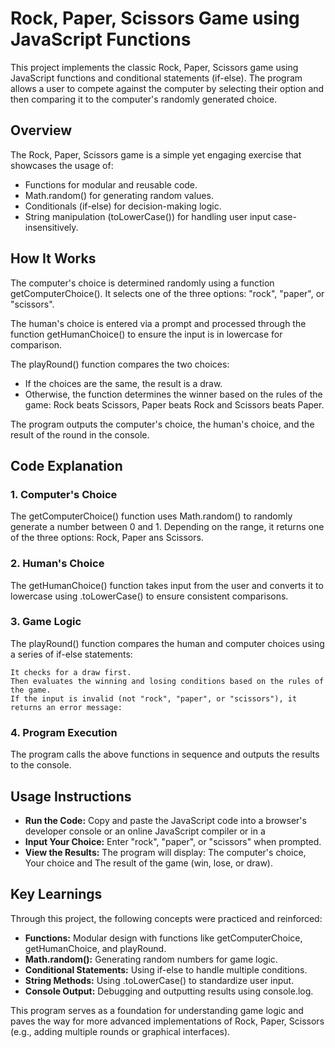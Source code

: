 # Rock, Paper, Scissors Game using JavaScript Functions

This project implements the classic Rock, Paper, Scissors game using JavaScript functions and conditional statements (if-else). The program allows a user to compete against the computer by selecting their option and then comparing it to the computer's randomly generated choice.

## Overview

The Rock, Paper, Scissors game is a simple yet engaging exercise that showcases the usage of:

- Functions for modular and reusable code.
- Math.random() for generating random values.
- Conditionals (if-else) for decision-making logic.
- String manipulation (toLowerCase()) for handling user input case-insensitively.

## How It Works

The computer's choice is determined randomly using a function getComputerChoice(). It selects one of the three options: "rock", "paper", or "scissors".

The human's choice is entered via a prompt and processed through the function getHumanChoice() to ensure the input is in lowercase for comparison.

The playRound() function compares the two choices:

- If the choices are the same, the result is a draw.
- Otherwise, the function determines the winner based on the rules of the game: Rock beats Scissors, Paper beats Rock and Scissors beats Paper.

The program outputs the computer's choice, the human's choice, and the result of the round in the console.

## Code Explanation

### 1. Computer's Choice

The getComputerChoice() function uses Math.random() to randomly generate a number between 0 and 1. Depending on the range, it returns one of the three options: Rock, Paper ans Scissors.

### 2. Human's Choice

The getHumanChoice() function takes input from the user and converts it to lowercase using .toLowerCase() to ensure consistent comparisons.

### 3. Game Logic

The playRound() function compares the human and computer choices using a series of if-else statements:

    It checks for a draw first.
    Then evaluates the winning and losing conditions based on the rules of the game.
    If the input is invalid (not "rock", "paper", or "scissors"), it returns an error message:

### 4. Program Execution

The program calls the above functions in sequence and outputs the results to the console.

## Usage Instructions

- **Run the Code:** Copy and paste the JavaScript code into a browser's developer console or an online JavaScript compiler or in a
- **Input Your Choice:** Enter "rock", "paper", or "scissors" when prompted.
- **View the Results:** The program will display: The computer's choice, Your choice and The result of the game (win, lose, or draw).

## Key Learnings

Through this project, the following concepts were practiced and reinforced:

- **Functions:** Modular design with functions like getComputerChoice, getHumanChoice, and playRound.
- **Math.random():** Generating random numbers for game logic.
- **Conditional Statements:** Using if-else to handle multiple conditions.
- **String Methods:** Using .toLowerCase() to standardize user input.
- **Console Output:** Debugging and outputting results using console.log.

This program serves as a foundation for understanding game logic and paves the way for more advanced implementations of Rock, Paper, Scissors (e.g., adding multiple rounds or graphical interfaces).
